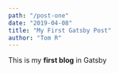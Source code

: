 ```yaml
---
path: "/post-one"
date: "2019-04-08"
title: "My First Gatsby Post"
author: "Tom R"
---
```


This is my **first blog** in Gatsby